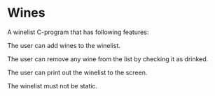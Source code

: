 # Wines

A winelist C-program that has following features:

The user can add wines to the winelist.

The user can remove any wine from the list by checking it as drinked.

The user can print out the winelist to the screen.

The winelist must not be static.
